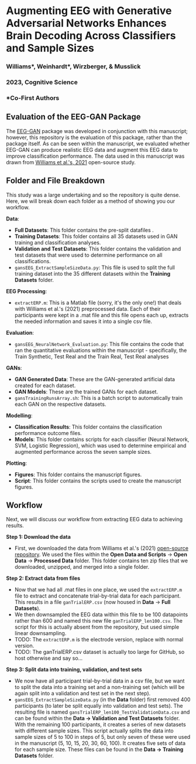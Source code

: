 # Augmenting EEG with Generative Adversarial Networks Enhances Brain Decoding Across Classifiers and Sample Sizes
### Williams*, Weinhardt*, Wirzberger, & Musslick 
### 2023, Cognitive Science
### *Co-First Authors 

## Evaluation of the EEG-GAN Package

The [EEG-GAN](https://autoresearch.github.io/EEG-GAN/) package was developed in conjunction with this manuscript; however, this repository is the evaluation of this package, rather than the package itself. As can be seen within the manuscript, we evaluated whether EEG-GAN can produce realistic EEG data and augment this EEG data to improve classification performance. The data used in this manuscript was drawn from [Williams et al.'s, 2021](https://onlinelibrary.wiley.com/doi/abs/10.1111/psyp.13722) open-source study.

## Folder and File Breakdown

This study was a large undertaking and so the repository is quite dense. Here, we will break down each folder as a method of showing you our workflow. 

<b>Data</b>: 
- <b>Full Datasets</b>: This folder contains the pre-split datafiles .
- <b>Training Datasets</b>: This folder contains all 35 datasets used in GAN training and classification analyses.
- <b>Validation and Test Datasets</b>: This folder contains the validation and test datasets that were used to determine performance on all classifications.
- ```gansEEG_ExtractSampleSizeData.py```: This file is used to split the full training dataset into the 35 different datasets within the <b>Training Datasets</b> folder.

<b>EEG Processing</b>:
- ```extractERP.m```: This is a Matlab file (sorry, it's the only one!) that deals with Williams et al.'s (2021) preprocessed data. Each of their participants were kept in a .mat file and this file opens each up, extracts the needed information and saves it into a single csv file.

<b>Evaluation</b>:
- ```gansEEG_NeuralNetwork_Evaluation.py```: This file contains the code that ran the quantitative evaluations within the manuscript - specifically, the Train Synthetic, Test Real and the Train Real, Test Real analyses

<b>GANs</b>:
- <b>GAN Generated Data</b>: These are the GAN-generated artificial data created for each dataset.
- <b>GAN Models</b>: These are the trained GANs for each dataset.
- ```gansTrainingRunsArray.sh```: This is a batch script to automatically train each GAN on the respective datasets.

<b>Modelling</b>:
- <b>Classification Results</b>: This folder contains the classification performance outcome files.
- <b>Models</b>: This folder contains scripts for each classifier (Neural Network, SVM, Logistic Regression), which was used to determine empirical and augmented performance across the seven sample sizes.

<b>Plotting</b>:
- <b>Figures</b>: This folder contains the manuscript figures.
- <b>Script</b>: This folder contains the scripts used to create the manuscript figures.

## Workflow

Next, we will discuss our workflow from extracting EEG data to achieving results. 

<b>Step 1: Download the data</b>
- First, we downloaded the data from Williams et al.'s (2021) [open-source repository](https://osf.io/65x4v/). We used the files within the <b>Open Data and Scripts</b> -> <b>Open Data</b> -> <b>Processed Data</b> folder. This folder contains ten zip files that we downloaded, unzipped, and merged into a single folder. 

<b>Step 2: Extract data from files</b>
- Now that we had all .mat files in one place, we used the ```extractERP.m``` file to extract and concatenate trial-by-trial data for each participant. This results in a file ```ganTrialERP.csv``` (now housed in <b>Data</b> -> <b>Full Datasets</b>). 
- We then downsampled the EEG data within this file to be 100 datapoints rather than 600 and named this new file ```ganTrialERP_len100.csv```. The script for this is actually absent from the repository, but used simple linear downsampling. 
- TODO: The ```extractERP.m``` is the electrode version, replace with normal version.
- TODO: The ganTrialERP.csv dataset is actually too large for GitHub, so host otherwise and say so...

<b>Step 3: Split data into training, validation, and test sets </b>
- We now have all participant trial-by-trial data in a csv file, but we want to split the data into a training set and a non-training set (which will be again split into a validation and test set in the next step). 
- ```gansEEG_ExtractSampleSizeData.py``` (in the <b>Data</b> folder) first removed 400 participants (to later be split equally into validation and test sets). The resulting file is named ```gansTrialERP_len100_TestValidationData.csv``` and can be found within the <b>Data -> Validation and Test Datasets</b> folder. With the remaining 100 participants, it creates a series of new datasets with different sample sizes. This script actually splits the data into sample sizes of 5 to 100 in steps of 5, but only seven of these were used in the manuscript (5, 10, 15, 20, 30, 60, 100). It creates five sets of data for each sample size. These files can be found in the <b>Data -> Training Datasets</b> folder. 